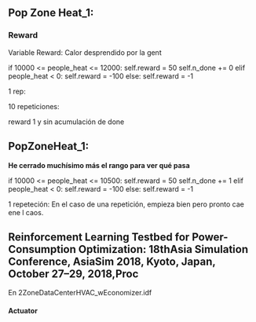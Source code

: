 ## Pop Zone Heat_1:

### Reward
Variable Reward: Calor desprendido por la gent

if 10000 <= people_heat <= 12000:
    self.reward = 50
    self.n_done += 0
elif people_heat < 0:
    self.reward = -100
else:
    self.reward = -1

1 rep:

10 repeticiones:


reward 1 y sin acumulación de done


## PopZoneHeat_1:

__He cerrado muchísimo más el rango para ver qué pasa__

if 10000 <= people_heat <= 10500:
    self.reward = 50
    self.n_done += 1
elif people_heat < 0:
    self.reward = -100
else:
    self.reward = -1


1 repeteción:
En el caso de una repetición, empieza bien pero pronto cae ene l caos.


## Reinforcement Learning Testbed for Power-Consumption Optimization: 18thAsia Simulation Conference, AsiaSim 2018, Kyoto, Japan, October 27–29, 2018,Proc


En  2ZoneDataCenterHVAC_wEconomizer.idf 
#### Actuator 





